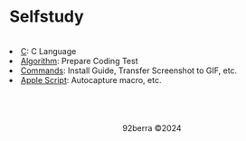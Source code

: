 # Selfstudy

<br/>

<li><a href='https://github.com/92berra/Selfstudy/tree/main/languages/c'>C</a>: C Language</li>
<li><a href='https://github.com/92berra/Selfstudy/tree/main/baekjoon'>Algorithm</a>: Prepare Coding Test</li>
<li><a href='https://github.com/92berra/Selfstudy/blob/main/commands/'>Commands</a>: Install Guide, Transfer Screenshot to GIF, etc.</li>
<li><a href='https://github.com/92berra/Selfstudy/tree/main/apple-script'>Apple Script</a>: Autocapture macro, etc.</li>

<br/>
<br/>
<br/>
<br/>

<div align='center'>
92berra ©2024
</div>